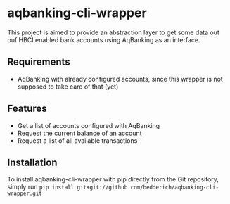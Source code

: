 # aqbanking-cli-wrapper

This project is aimed to provide an abstraction layer to get some data out ouf
HBCI enabled bank accounts using AqBanking as an interface.

## Requirements

- AqBanking with already configured accounts, since this wrapper is not supposed
  to take care of that (yet)

## Features

- Get a list of accounts configured with AqBanking
- Request the current balance of an account
- Request a list of all available transactions

## Installation

To install aqbanking-cli-wrapper with pip directly from the Git repository,
simply run `pip install git+git://github.com/hedderich/aqbanking-cli-wrapper.git`
